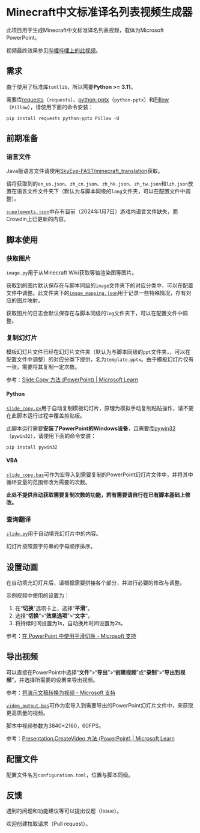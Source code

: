 # Minecraft中文标准译名列表视频生成器

此项目用于生成Minecraft中文标准译名列表视频，载体为Microsoft PowerPoint。

视频最终效果参见[哔哩哔哩上的此视频](https://www.bilibili.com/video/BV1Si4y1z75m/)。

## 需求

由于使用了标准库`tomllib`，所以需要**Python >= 3.11**。

需要库[requests](https://github.com/psf/requests)（`requests`）、[python-pptx](https://github.com/scanny/python-pptx)（`python-pptx`）和[Pillow](https://github.com/python-pillow/Pillow)（`Pillow`），请使用下面的命令安装：

``` shell
pip install requests python-pptx Pillow -U
```

## 前期准备

### 语言文件

Java版语言文件请使用[SkyEye-FAST/minecraft_translation](SkyEye-FAST/minecraft_translation)获取。

请将获取到的`en_us.json`、`zh_cn.json`、`zh_hk.json`、`zh_tw.json`和`lzh.json`放置在语言文件文件夹下（默认为与脚本同级的`lang`文件夹，可以在配置文件中调整）。

[`supplements.json`](/lang/supplements.json)中存有目前（2024年1月7日）游戏内语言文件缺失，而Crowdin上已更新的内容。

## 脚本使用

### 获取图片

`image.py`用于从Minecraft Wiki获取等轴渲染图等图片。

获取到的图片默认保存在与脚本同级的`image`文件夹下的对应分类中，可以在配置文件中调整。此文件夹下的[`image_mapping.json`](/image/image_mapping.json)用于记录一些特殊情况，存有对应的图片映射。

获取图片的日志会默认保存在与脚本同级的`log`文件夹下，可以在配置文件中调整。

### 复制幻灯片

模板幻灯片文件已经在幻灯片文件夹（默认为与脚本同级的`ppt`文件夹，，可以在配置文件中调整）的对应分类下提供，名为`template.pptx`。由于模板幻灯片仅有一张，需要将其复制一定次数。

参考：[Slide.Copy 方法 (PowerPoint) | Microsoft Learn](https://learn.microsoft.com/zh-cn/office/vba/api/powerpoint.slide.copy)

#### Python

[`slide_copy.py`](/slide_copy.py)用于自动复制模板幻灯片，原理为模拟手动复制粘贴操作，请不要在此脚本运行过程中覆盖剪贴板。

此脚本运行需要**安装了PowerPoint的Windows设备**，且需要库[pywin32](https://github.com/mhammond/pywin32)（`pywin32`），请使用下面的命令安装：

```shell
pip install pywin32
```

#### VBA

[`slide_copy.bas`](/ppt/slide_copy.bas)可作为宏导入到需要复制的PowerPoint幻灯片文件中，并将其中循环变量的范围修改为需要的次数。

**此处不提供自动获取需要复制次数的功能，若有需要请自行在已有脚本基础上修改。**

### 查询翻译

[`slide.py`](/slide.py)用于自动填充幻灯片中的内容。

幻灯片按照源字符串的字母顺序排序。

## 设置动画

在自动填充幻灯片后，请根据需要拼接各个部分，并进行必要的修改与调整。

示例视频中使用的设置为：

1. 在“**切换**”选项卡上，选择“**平滑**”。
2. 选择“**切换**”>“**效果选项**”>“**文字**”。
3. 将持续时间设置为1s，自动换片时间设置为2s。

参考：[在 PowerPoint 中使用平滑切换 - Microsoft 支持](https://support.microsoft.com/zh-cn/office/%E5%9C%A8-powerpoint-%E4%B8%AD%E4%BD%BF%E7%94%A8%E5%B9%B3%E6%BB%91%E5%88%87%E6%8D%A2-8dd1c7b2-b935-44f5-a74c-741d8d9244ea)

## 导出视频

可以直接在PowerPoint中选择“**文件**”>“**导出**”>“**创建视频**”或“**录制**”>“**导出到视频**”，并选择所需要的设置来导出视频。

参考：[将演示文稿转换为视频 - Microsoft 支持](https://support.microsoft.com/zh-cn/office/%E5%B0%86%E6%BC%94%E7%A4%BA%E6%96%87%E7%A8%BF%E8%BD%AC%E6%8D%A2%E4%B8%BA%E8%A7%86%E9%A2%91-c140551f-cb37-4818-b5d4-3e30815c3e83)

[`video_output.bas`](/ppt/video_output.bas)可作为宏导入到需要导出的PowerPoint幻灯片文件中，来获取更高质量的视频。

脚本中视频参数为3840×2160，60FPS。

参考：[Presentation.CreateVideo 方法 (PowerPoint) | Microsoft Learn](https://learn.microsoft.com/zh-cn/office/vba/api/PowerPoint.Presentation.CreateVideo)

## 配置文件

配置文件名为`configuration.toml`，位置与脚本同级。

## 反馈

遇到的问题和功能建议等可以提出议题（Issue）。

欢迎创建拉取请求（Pull request）。
